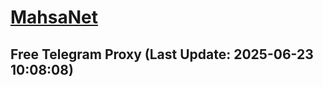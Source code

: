 
# [MahsaNet](https://t.me/mahsa_net)
## Free Telegram Proxy (Last Update: 2025-06-23 10:08:08)

    